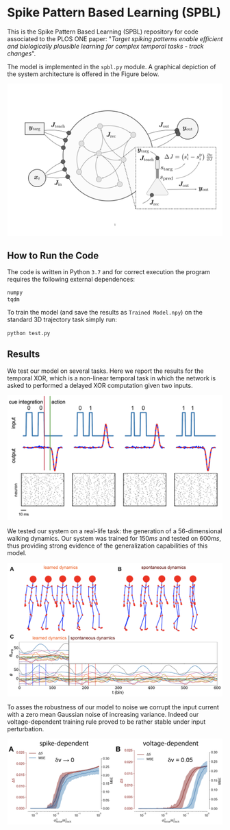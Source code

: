 # Spike Pattern Based Learning (SPBL)
This is the Spike Pattern Based Learning (SPBL) repository for code associated to
the PLOS ONE paper: "*Target spiking patterns enable efficient and biologically plausible learning for complex temporal tasks - track changes*".

The model is implemented in the `spbl.py` module. A graphical depiction of the
system architecture is offered in the Figure below.

![Model](figure/Final_Model.png)

## How to Run the Code
The code is written in Python `3.7` and for correct execution the program requires
the following external dependences:

```
numpy
tqdm
```

To train the model (and save the results as `Trained Model.npy`) on the standard 3D trajectory task simply run:

`python test.py`

## Results

We test our model on several tasks. Here we report the results for the temporal
XOR, which is a non-linear temporal task in which the network is asked to performed
a delayed XOR computation given two inputs.

![Temporal XOR](figure/Figure5.png)

We tested our system on a real-life task: the generation of a 56-dimensional
walking dynamics. Our system was trained for $150ms$ and tested on $600ms$, thus
providing strong evidence of the generalization capabilities of this model.

![Figure 4](figure/Figure4.png)

To asses the robustness of our model to noise we corrupt the input current with
a zero mean Gaussian noise of increasing variance. Indeed our voltage-dependent
training rule proved to be rather stable under input perturbation.

![Figure 2](figure/Figure2.png)
